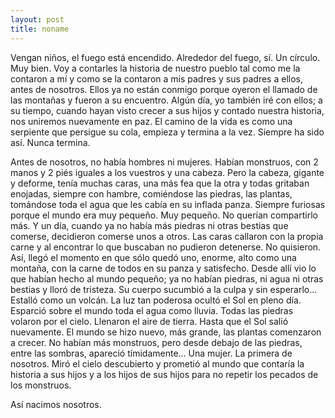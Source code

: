 ```yaml
---
layout: post
title: noname
---
```


Vengan niños, el fuego está encendido. Alrededor del fuego, sí. Un círculo. Muy
bien. Voy a contarles la historia de nuestro pueblo tal como me la contaron a
mí y como se la contaron a mis padres y sus padres a ellos, antes de nosotros.
Ellos ya no están conmigo porque oyeron el llamado de las montañas y fueron a su
encuentro. Algún día, yo también iré con ellos; a su tiempo, cuando hayan visto
crecer a sus hijos y contado nuestra historia, nos uniremos nuevamente en paz.
El camino de la vida es como una serpiente que persigue su cola, empieza y
termina a la vez. Siempre ha sido así. Nunca termina.

Antes de nosotros, no había hombres ni mujeres. Habían monstruos, con 2 manos y
2 piés iguales a los vuestros y una cabeza. Pero la cabeza, gigante y deforme,
tenía muchas caras, una más fea que la otra y todas gritaban enojadas, siempre
con hambre, comiéndose las piedras, las plantas, tomándose toda el agua que les
cabía en su inflada panza. Siempre furiosas porque el mundo era muy pequeño.
Muy pequeño. No querían compartirlo más. Y un día, cuando ya no había más
piedras ni otras bestias que comerse, decidieron comerse unos a otros. Las caras
callaron con la propia carne y al encontrar lo que buscaban no pudieron
detenerse. No quisieron. Así, llegó el momento en que sólo quedó uno, enorme,
alto como una montaña, con la carne de todos en su panza y satisfecho. Desde
allí vio lo que habían hecho al mundo pequeño; ya no habían piedras, ni agua ni
otras bestias y lloró de tristeza. Su cuerpo sucumbió a la culpa y sin
esperarlo... Estalló como un volcán. La luz tan poderosa ocultó el Sol en pleno
día. Esparció sobre el mundo toda el agua como lluvia. Todas las piedras volaron
por el cielo. Llenaron el aire de tierra. Hasta que el Sol salió nuevamente. El
mundo se hizo nuevo, más grande, las plantas comenzaron a crecer. No habían más
monstruos, pero desde debajo de las piedras, entre las sombras, apareció
tímidamente... Una mujer. La primera de nosotros. Miró el cielo descubierto y
prometió al mundo que contaría la historia a sus hijos y a los hijos de sus
hijos para no repetir los pecados de los monstruos.

Así nacimos nosotros.
